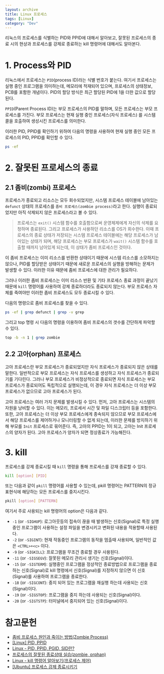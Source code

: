 ```yaml
---
layout: archive
title: Linux 프로세스
tags: [Linux]
category: "Dev"
---
```


리눅스의 프로세스를 식별하는 PID와 PPID에 대해서 알아보고, 잘못된 프로세스의 종료 시의 현상과 프로세스를 강제로 종료하는 kill 명령어에 대해서도 알아본다.

# 1. Process와 PID

리눅스에서 프로세스는 `PID`(process ID)라는 식별 번호가 붙는다. 여기서 프로세스는 실행 중인 프로그램을 의미하는데, 메모리에 적재되어 있으며, 프로세스의 상태정보, PCB를 포함한 개념이다. PID의 할당 방식은 최근 할당된 PID에 1을 더한 값으로 할당된다.

`PPID`(Parent Process ID)는 부모 프로세스의 PID를 말하며, 모든 프로세스는 부모 프로세스를 가진다. 부모 프로세스는 현재 실행 중인 프로세스(자식 프로세스) 를 시스템 콜을 호출하여 생성시킨 프로세스를 의미한다.

이러한 PID, PPID를 확인하기 위하여 다음의 명령을 사용하여 현재 실행 중인 모든 프로세스의 PID, PPID를 확인할 수 있다.

```bash
ps -ef
```

# 2. 잘못된 프로세스의 종료

## 2.1 좀비(zombi) 프로세스

프로세스가 종료되고 리소스는 모두 회수되었지만, 시스템 프로세스 테이블에 남아있는 `defunct` 상태의 프로세스를 `좀비 프로세스(zombie process)`라고 한다. 실행이 종료되었지만 아직 삭제되지 않은 프로세스라고 볼 수 있다.

> 프로세스는 `exit()` 시스템 함수를 호출함으로써 운영체제에게 자신의 삭제를 요청하며 종료된다. 그리고 프로세스가 사용하던 리소스를 OS가 회수한다. 이때 프로세스의 종료 상태가 저장되는 시스템 프로세스 테이블에는 해당 프로세스가 남아있는 상태가 되며, 해당 프로세스는 부모 프로세스가 `wait()` 시스템 함수를 호출할 때까지 남아있게 되는데, 이 상태가 좀비 프로세스인 것이다.

이 좀비 프로세스는 이미 리소스를 반환한 상태이기 때문에 시스템 리소스를 소모하지는 않으나, PID를 할당받은 상태이기 때문에 새로운 프로세스의 실행을 방해하는 문제가 발생할 수 있다. 이러한 이유 때문에 좀비 프로세스에 대한 관리가 필요하다.

그러나 이러한 좀비 프로세스는 이미 리소스 반환 및 기타 프로세스 종료 과정이 끝났기 때문에 `kill` 명령어를 사용하여 강제 종료하더라도 종료되지 않는다. 부모 프로세스 자체를 죽여야만 이러한 좀비 프로세스도 모두 종료시킬 수 있다.

다음의 명령으로 좀비 프로세스를 찾을 수 있다.

```bash
ps -ef | grep defunct | grep -v grep
```

그리고 top 명령 시 다음의 명령을 이용하여 좀비 프로세스의 갯수를 간단하게 파악할 수 있다.

```bash
top -b -n 1 | grep zombie
```

## 2.2 고아(orphan) 프로세스

고아 프로세스란 부모 프로세스가 종료되었지만 자식 프로세스가 종료되지 않은 상태를 말한다. 일반적으로 부모 프로세스는 자식 프로세스를 생성하고 자식 프로세스가 종료되기를 기다린다. 그러나 부모 프로세스가 비정상적으로 종료되면 자식 프로세스는 부모 프로세스가 종료되어도 독립적으로 실행되는데, 이 경우 자식 프로세스는 더 이상 부모 프로세스가 없으므로 고아 프로세스가 된다.

고아 프로세스는 여러 가지 문제를 발생시킬 수 있다. 먼저, 고아 프로세스는 시스템의 자원을 낭비할 수 있다. 이는 메모리, 프로세서 시간 및 파일 디스크립터 등을 포함한다. 또한, 고아 프로세스는 더 이상 부모 프로세스에게 종속되지 않으므로 부모 프로세스에서 해당 프로세스를 제어하거나 모니터링할 수 없게 되는데, 이러한 문제를 방지하기 위해 부모를 `Init` 프로세스로 묶어준다. 즉, 고아의 PPID는 1이 되고, 고아는 Init 프로세스의 양자가 된다. 고아 프로세스가 양자가 되면 정상종료가 가능해진다.

# 3. kill

프로세스를 강제 종료시킬 때 `kill` 명령을 통해 프로세스를 강재 종료할 수 있다.

```bash
kill [option] [PID]
```

또는 다음과 같이 `pkill` 명령어를 사용할 수 있는데, pkill 명령어는 PATTERN의 정규표현식에 해당하는 모든 프로세스를 중지시킨다.

```bash
pkill [option] [PATTERN]
 ```

여기서 주로 사용되는 kill 명령어의 option은 다음과 같다.

* `-1` (or `-SIGHUP`): 로그아웃등의 접속이 끊을 때 발생하는 신호(Signal)로 특정 실행 중인 프로그램이 사용하는 설정 파일을 변경시키고 변화된 내용을 적용할때 사용된다.
* `-2` (or `-SIGINT`): 현재 작동중인 프로그램의 동작을 멈출때 사용되며, 일반적인 값은 `<CTRL>+<c>` 이다.
* `-9` (or `-SIGKILL`): 프로그램을 무조건 종료할 경우 사용된다.
* `-11` (or `-SIGSEGV`): 잘못된 메모리 관리시 생기는 신호(Signal)이다.
* `-15` (or `-SIGTERM`): 실행중인 프로그램을 정상적인 종료방법으로 프로그램을 종료하는 신호(Signal)로 kill 명령에서 신호(Signal)를 지정하지 않으면 이 신호(Signal)를 사용하여 프로그램을 종료한다.
* `-18` (or `-SIGCONT`): 중지 되어 있는 프로그램을 재실행 하는데 사용되는 신호(Signal)이다.
* `-19` (or `-SIGSTOP`): 프로그램을 중지 하는데 사용되는 신호(Signal)이다.
* `-20` (or `-SIGTSTP`): 터미널에서 중지되어 있는 신호(Signal)이다.

# 참고문헌

* [좀비 프로세스 원인과 죽이는 방법(Zombie Process)](https://wildeveloperetrain.tistory.com/180)
* [[Linux] PID, PPID](https://jammdev.tistory.com/m/140)
* [Linux - PID, PPID, PGID, SID란?](https://leeyh0216.github.io/posts/sid_pid_ppid_pgid/)
* [프로세스의 잘못된 종료상태 실습(zombie, orphan)](https://lagifun-inforecord.tistory.com/29)
* [Linux - kill 명령어 알아보기(프로세스 제어)](https://server-talk.tistory.com/432)
* [[Ubuntu] 프로세스 강제 종료시키기](https://eunji-study.tistory.com/m/14)